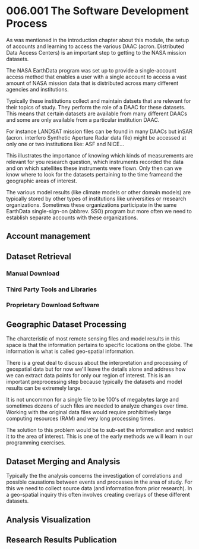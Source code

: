 # 006.001 The Software Development Process

As was mentioned in the introduction chapter about this module, the setup of accounts and learning to access the various DAAC (acron. Distributed Data Access Centers) is an important step to getting to the NASA mission datasets.

The NASA EarthData program was set up to provide a single-account access method that enables a user with a single account to access a vast amount of NASA mission data that is distributed across many different agencies and institutions.

Typically these institutions collect and maintain datsets that are relevant for their topics of study. They perform the role of a DAAC for these datasets. This means that certain datasets are available from many different DAACs and some are only available from a particular institution DAAC.

For instance LANDSAT mission files can be found in many DAACs but inSAR (acron. interfero Synthetic Aperture Radar data file) might be accessed at only one or two institutions like: ASF and NICE...

This illustrates the importance of knowing which kinds of measurements are relevant for you research question, which instruments recorded the data and on which satellites these instruments were flown. Only then can we know where to look for the datasets pertaining to the time frameand the geographic areas of interest.

The various model results (like climate models or other domain models) are typically stored by other types of institutions like universities or rresearch organizations. Sometimes these organizations participate in the same EarthData single-sign-on (abbrev. SSO) program but more often we need to establish separate accounts with these organizations.

## Account management

## Dataset Retrieval

### Manual Download

### Third Party Tools and Libraries

### Proprietary Download Software

## Geographic Dataset Processing

The charcteristic of most remote sensing files and model results in this space is that the information pertains to specific locations on the globe. The information is what is called geo-spatial information.

There is a great deal to discuss about the interpretation and processing of geospatial data but for now we'll leave the details alone and address how we can extract data points for only our region of interest. This is an important preprocessing step because typically the datasets and model results can be extremely large. 

It is not uncommon for a single file to be 100's of megabytes large and sometimes dozens of such files are needed to analyze changes over time. Working with the original data files would require prohibitively large computing resources (RAM) and very long processing times.

The solution to this problem would be to sub-set the information and restrict it to the area of interest. This is one of the early methods we will learn in our programming exercises.

## Dataset Merging and Analysis

Typically the the analysis concerns the investigation of correlations and possible causations between events and processes in the area of study. For this we need to collect source data (and information from prior research). In a geo-spatial inquiry this often involves creating overlays of these different datasets.

## Analysis Visualization

## Research Results Publication
